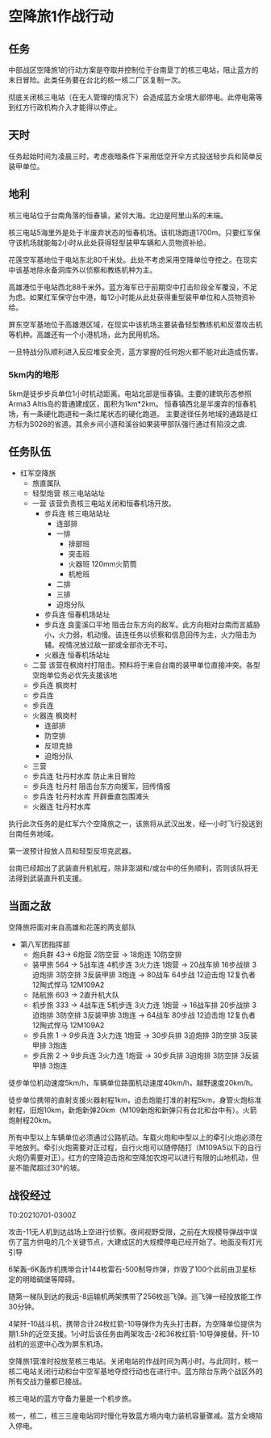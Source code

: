 # 空降旅1作战行动

## 任务

中部战区空降旅1的行动方案是夺取并控制位于台南垦丁的核三电站，阻止蓝方的末日冒险。此类任务要在台北的核一核二厂区复制一次。

彻底关闭核三电站（在无人管理的情况下）会造成蓝方全境大部停电。此停电需等到红方行政机构介入才能得以停止。

## 天时

任务起始时间为凌晨三时，考虑夜暗条件下采用低空开伞方式投送轻步兵和简单反装甲单位。

## 地利

核三电站位于台南角落的恒春镇，紧邻大海。北边是阿里山系的末端。

核三电站5海里外是处于半废弃状态的恒春机场。该机场跑道1700m。只要红军保守该机场就能每2小时从此处获得轻型装甲车辆和人员物资补给。

花莲空军基地位于电站东北80千米处。此处不考虑采用空降单位夺控之。在现实中该基地除永备洞库外以侦察和教练机种为主。

高雄港位于电站西北88千米外。蓝方海军已于前期空中打击阶段全军覆没，不足为虑。如果红军保守台中港，每12小时能从此处获得重型装甲单位和人员物资补给。

屏东空军基地位于高雄港区域，在现实中该机场主要装备轻型教练机和反潜攻击机等机种。高雄还有一个小港机场，此为民用机场。

一旦特战分队顺利进入反应堆安全壳，蓝方掌握的任何炮火都不能对此造成伤害。

### 5km内的地形

5km是徒步步兵单位1小时机动距离。电站北部是恒春镇。主要的建筑形态参照Arma3 Altis岛的普通建成区，面积为1km*2km。
恒春镇西北是半废弃的恒春机场，有一条硬化跑道和一条烂尾状态的硬化跑道。
主要途径任务地域的通路是红方标为S026的省道。其余乡间小道和溪谷如果装甲部队强行通过有陷没之虞.

## 任务队伍

- 红军空降旅
    - 旅直属队
    - 轻型炮营 核三电站站址
    - 一营 该营负责核三电站关闭和恒春机场开放。
        - 步兵连 核三电站站址
            - 连部排
            - 一排
                - 排部班
                - 突击班
                - 火器班 120mm火箭筒
                - 机枪班
            - 二排
            - 三排
            - 迫炮分队
        - 步兵连 恒春机场站址 
        - 步兵连 良銮溪口平地 阻击台东方向的敌军。此方向相对台南而言威胁小，火力弱，机动慢。该连任务以侦察和信息回传为主，火力阻击为辅。视情况放过敌一部或全部亦无不可。
        - 火器连 恒春机场站址
    - 二营 该营在枫岗村打阻击。预料将于来自台南的装甲单位直接冲突。各型空炮单位务必优先支援该地
    - 步兵连 枫岗村
    - 步兵连
    - 步兵连
    - 火器连 枫岗村
        - 连部排
        - 防空排
        - 反坦克排
        - 迫炮分队
    - 三营
    - 步兵连 牡丹村水库 防止末日冒险
    - 步兵连 牡丹村 阻击台东方向援军，回传情报
    - 步兵连 牡丹村水库 开辟垂直包围滩头
    - 火器连 牡丹村水库

执行此次任务的是红军六个空降旅之一，该旅将从武汉出发，经一小时飞行投送到台南任务地域。

第一波预计投放人员和轻型反坦克武器。

台南已经超出了武装直升机航程，除非澎湖和/或台中的任务顺利，否则该队将无法得到武装直升机支援。

## 当面之敌

空降旅将面对来自高雄和花莲的两支部队

- 第八军团指挥部
    - 炮兵群 43-> 6炮营 2防空营                  -> 18炮连 10防空排
    - 装甲旅 564 -> 5战车连 4机步连 3火力连 1炮营 -> 20战车排 16步战排 3迫炮排 3防空排 3反装甲排 3炮连 -> 80战车 64步战 12迫击炮 12复仇者 12陶式悍马 12M109A2
    - 陆航旅 603 -> 2直升机大队
    - 机步旅 333 -> 4战车连 5机步连 3火力连 1炮营 -> 16战车排 20步战排 3迫炮排 3防空排 3反装甲排 3炮连 -> 64战车 80步战 12迫击炮 12复仇者 12陶式悍马 12M109A2
    - 步兵旅 1 -> 9步兵连 3火力连 1炮营         -> 30步兵排 3迫炮排 3防空排 3反装甲排 3炮连
    - 步兵旅 2 -> 9步兵连 3火力连 1炮营         -> 30步兵排 3迫炮排 3防空排 3反装甲排 3炮连

徒步单位机动速度5km/h，车辆单位路面机动速度40km/h，越野速度20km/h。

徒步单位携带的直射支援火器射程1km，迫击炮能打准的射程5km，身管火炮标准射程，旧炮10km，新炮新弹20km（M109新炮和新弹只有台北和台中有）。火箭炮射程20km。

所有中型以上车辆单位必须通过公路机动。车载火炮和中型以上的牵引火炮必须在平地放列。牵引火炮需要对正过程，自行火炮可以随停随打（M109A5以下的自行火炮仍需要对正）。红方的空降迫击炮和空降加农炮可以进行有限的山地机动，但是不能爬超过30°的坡。

## 战役经过

T0:20210701-0300Z

攻击-11无人机到达战场上空进行侦察。夜间视野受限，之前在大规模导弹战中误伤了蓝方供电的几个关键节点，大建成区的大规模停电已经开始了。地面没有灯光引导

6架轰-6K轰炸机携带合计144枚雷石-500制导炸弹，炸毁了100个此前由卫星标定的明暗碉堡等障碍。

随第一梯队到达的我运-8运输机两架携带了256枚巡飞弹。巡飞弹一经投放能工作30分钟。

4架歼-10战斗机，携带合计24枚红箭-10导弹作为先头打击群，为空降单位提供为期1.5h的近空支援。1小时后该任务由两架攻击-2和36枚红箭-10导弹接替。歼-10战机的巡逻中心改为屏东机场。

空降旅1营准时投放至核三电站。关闭电站的作战时间为两小时。与此同时，核一核二电站关闭行动和台中空军基地夺控行动也在进行中。蓝方除台东两个战区外的所有交战力量都已接战。

核三电站的蓝方守备力量是一个机步旅。


核一，核二，核三三座电站同时慢化导致蓝方境内电力装机容量骤减。蓝方全境陷入停电。
